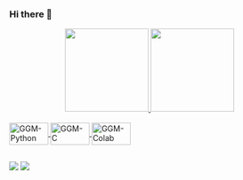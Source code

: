 ### Hi there 👋

<!--
**GGMmattos/GGMmattos** is a ✨ _special_ ✨ repository because its `README.md` (this file) appears on your GitHub profile.

Here are some ideas to get you started:

- 🔭 I’m currently working on ...
- 🌱 I’m currently learning ...
- 👯 I’m looking to collaborate on ...
- 🤔 I’m looking for help with ...
- 💬 Ask me about ...
- 📫 How to reach me: ...
- 😄 Pronouns: ...
- ⚡ Fun fact: ...
-->


<div align="center">
  <a href="https://github.com/GGMmattos">
  <img height="150em" src="https://github-readme-stats.vercel.app/api?username=GGMmattos&show_icons=true&theme=dark&include_all_commits=true&count_private=true"/>
  <img height="150em" src="https://github-readme-stats.vercel.app/api/top-langs/?username=GGMmattos&layout=compact&langs_count=7&theme=dark"/>
</div>

<div style="display: inline_block"><br>
  <img align="center" alt="GGM-Python" height="40" width="70" src="https://img.shields.io/badge/Python-3776AB?style=for-the-badge&logo=python&logoColor=white">
  <img align="center" alt="GGM-C" height="40" width="70" src="https://img.shields.io/badge/C-00599C?style=for-the-badge&logo=c&logoColor=white">
  <img align="center" alt="GGM-Colab" height="40" width="70" src="https://img.shields.io/badge/Colab-F9AB00?style=for-the-badge&logo=googlecolab&color=525252">
</div>


 
   ##

 <div> 
  <a href="https://www.instagram.com/ggm_matos/" target="_blank"><img src="https://img.shields.io/badge/-Instagram-%23E4405F?style=for-the-badge&logo=instagram&logoColor=white" target="_blank"></a>
  <a href="https://www.linkedin.com/in/gabriel-matos27/" target="_blank"><img src="https://img.shields.io/badge/-LinkedIn-%230077B5?style=for-the-badge&logo=linkedin&logoColor=white" target="_blank"></a>

</div>

